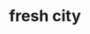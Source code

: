 ---
pid: ns131
title: fresh city
location_transcription: Norris Square Park
coordinates: "[-75.135099077632, 39.982971729112]"
zipcode: 
gen_neighborhood: 
neighborhood: 
outside_phl: 
age: '9'
age_range: 6-13
instagram: 
image_file_name: ns_131.jpg
proposal_transcription: I want fresh air
topic: Environment
topic_summary: '0'
type: Other No Form
keywords_other: fresh air
credit: Natalie
image_labels: 
twitter: 
facebook: 
permalink: "/monuments/ns131/"
layout: item-page
---